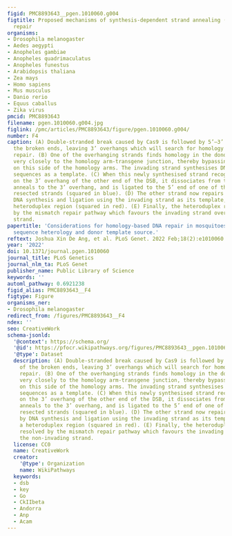 ```yaml
---
figid: PMC8893643__pgen.1010060.g004
figtitle: Proposed mechanisms of synthesis-dependent strand annealing (SDSA) and mismatch
  repair
organisms:
- Drosophila melanogaster
- Aedes aegypti
- Anopheles gambiae
- Anopheles quadrimaculatus
- Anopheles funestus
- Arabidopsis thaliana
- Zea mays
- Homo sapiens
- Mus musculus
- Danio rerio
- Equus caballus
- Zika virus
pmcid: PMC8893643
filename: pgen.1010060.g004.jpg
figlink: /pmc/articles/PMC8893643/figure/pgen.1010060.g004/
number: F4
caption: (A) Double-stranded break caused by Cas9 is followed by 5’–3’ resection of
  the broken ends, leaving 3’ overhangs which will search for homology to initiate
  repair. (B) One of the overhanging strands finds homology in the donor and invades
  very closely to the homology arm-transgene junction, thereby bypassing the recoding
  on this side of the homology arms. The invading strand synthesises DNA using donor
  sequences as a template. (C) When this newly synthesised strand recognises homology
  on the 3’ overhang of the other end of the DSB, it dissociates from the template,
  anneals to the 3’ overhang, and is ligated to the 5’ end of one of the previously
  resected strands (squared in blue). (D) The other strand now repairs its break by
  DNA synthesis and ligation using the invading strand as its template, forming a
  heteroduplex region (squared in red). (E) Finally, the heteroduplex region is resolved
  by the mismatch repair pathway which favours the invading strand over the non-invading
  strand.
papertitle: 'Considerations for homology-based DNA repair in mosquitoes: Impact of
  sequence heterology and donor template source.'
reftext: Joshua Xin De Ang, et al. PLoS Genet. 2022 Feb;18(2):e1010060.
year: '2022'
doi: 10.1371/journal.pgen.1010060
journal_title: PLoS Genetics
journal_nlm_ta: PLoS Genet
publisher_name: Public Library of Science
keywords: ''
automl_pathway: 0.6921238
figid_alias: PMC8893643__F4
figtype: Figure
organisms_ner:
- Drosophila melanogaster
redirect_from: /figures/PMC8893643__F4
ndex: ''
seo: CreativeWork
schema-jsonld:
  '@context': https://schema.org/
  '@id': https://pfocr.wikipathways.org/figures/PMC8893643__pgen.1010060.g004.html
  '@type': Dataset
  description: (A) Double-stranded break caused by Cas9 is followed by 5’–3’ resection
    of the broken ends, leaving 3’ overhangs which will search for homology to initiate
    repair. (B) One of the overhanging strands finds homology in the donor and invades
    very closely to the homology arm-transgene junction, thereby bypassing the recoding
    on this side of the homology arms. The invading strand synthesises DNA using donor
    sequences as a template. (C) When this newly synthesised strand recognises homology
    on the 3’ overhang of the other end of the DSB, it dissociates from the template,
    anneals to the 3’ overhang, and is ligated to the 5’ end of one of the previously
    resected strands (squared in blue). (D) The other strand now repairs its break
    by DNA synthesis and ligation using the invading strand as its template, forming
    a heteroduplex region (squared in red). (E) Finally, the heteroduplex region is
    resolved by the mismatch repair pathway which favours the invading strand over
    the non-invading strand.
  license: CC0
  name: CreativeWork
  creator:
    '@type': Organization
    name: WikiPathways
  keywords:
  - dsb
  - key
  - Go
  - CkIIbeta
  - Andorra
  - Anp
  - Acam
---
```

